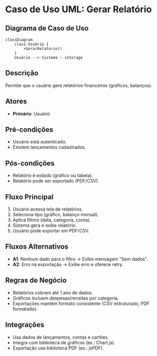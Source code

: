 # Caso de Uso UML: Gerar Relatório

## Diagrama de Caso de Uso

```mermaid
classDiagram
    class Usuário {
        +GerarRelatório()
    }
    Usuário --> Sistema : interage
```

## Descrição
Permite que o usuário gere relatórios financeiros (gráficos, balanços).

## Atores
- **Primário**: Usuário

## Pré-condições
- Usuário está autenticado.
- Existem lançamentos cadastrados.

## Pós-condições
- Relatório é exibido (gráfico ou tabela).
- Relatório pode ser exportado (PDF/CSV).

## Fluxo Principal
1. Usuário acessa tela de relatórios.
2. Seleciona tipo (gráfico, balanço mensal).
3. Aplica filtros (data, categoria, conta).
4. Sistema gera e exibe relatório.
5. Usuário pode exportar em PDF/CSV.

## Fluxos Alternativos
- **A1**: Nenhum dado para o filtro → Exibe mensagem "Sem dados".
- **A2**: Erro na exportação → Exibe erro e oferece retry.

## Regras de Negócio
- Relatórios cobrem até 1 ano de dados.
- Gráficos incluem despesas/receitas por categoria.
- Exportações mantêm formato consistente (CSV estruturado, PDF formatado).

## Integrações
- Usa dados de lançamentos, contas e cartões.
- Integra com biblioteca de gráficos (ex.: Chart.js).
- Exportação usa biblioteca PDF (ex.: jsPDF).